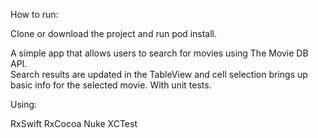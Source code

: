 How to run:

Clone or download the project and run pod install.

A simple app that allows users to search for movies using The Movie DB API.  
Search results are updated in the TableView and cell selection brings up basic info for the selected movie.
With unit tests.

Using:

RxSwift
RxCocoa
Nuke
XCTest
